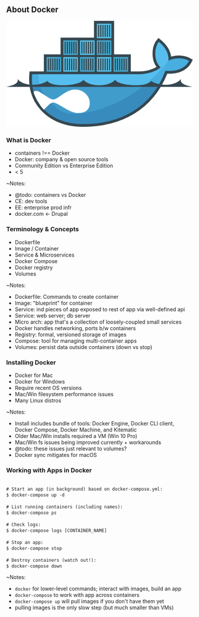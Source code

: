 ## About Docker

![Drupal on Docker](slides/img/docker-drupal.png)


### What is Docker

* containers !== Docker
* Docker: company & open source tools
* Community Edition vs Enterprise Edition
* < 5

~Notes:
* @todo: containers vs Docker
* CE: dev tools
* EE: enterprise prod infr
* docker.com <- Drupal


### Terminology & Concepts

* Dockerfile
* Image / Container
* Service & Microservices
* Docker Compose
* Docker registry
* Volumes

~Notes:
* Dockerfile: Commands to create container
* Image: "blueprint" for container
* Service: ind pieces of app exposed to rest of app via well-defined api
* Service: web server; db server
* Micro arch: app that's a collection of loosely-coupled small services
* Docker handles networking, ports b/w containers
* Registry: formal, versioned storage of images
* Compose: tool for managing multi-container apps
* Volumes: persist data outside containers (down vs stop)


### Installing Docker

* Docker for Mac
* Docker for Windows
* Require recent OS versions
* Mac/Win filesystem performance issues
* Many Linux distros

~Notes:
* Install includes bundle of tools: Docker Engine, Docker CLI client, Docker Compose, Docker Machine, and Kitematic
* Older Mac/Win installs required a VM (Win 10 Pro)
* Mac/Win fs issues being improved currently + workarounds
* @todo: these issues just relevant to volumes?
* Docker sync mitigates for macOS


### Working with Apps in Docker

 <pre><code class="bash" data-trim data-noescape>
# Start an app (in background) based on docker-compose.yml:
$ docker-compose up -d

# List running containers (including names):
$ docker-compose ps

# Check logs:
$ docker-compose logs [CONTAINER_NAME]

# Stop an app:
$ docker-compose stop

# Destroy containers (watch out!):
$ docker-compose down
</code></pre>

~Notes:
* `docker` for lower-level commands; interact with images, build an app
* `docker-compose` to work with app across containers
* `docker-compose up` will pull images if you don't have them yet
* pulling images is the only slow step (but much smaller than VMs)
